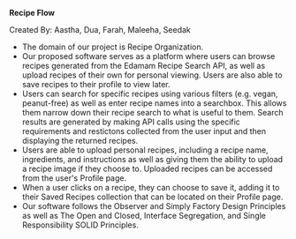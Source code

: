 **Recipe Flow**

Created By: Aastha, Dua, Farah, Maleeha, Seedak
- The domain of our project is Recipe Organization.
- Our proposed software serves as a platform where users can browse recipes generated from the Edamam Recipe Search API, as well as upload recipes of their own for personal viewing. Users are also able to save recipes to their profile to view later.
- Users can search for specific recipes using various filters (e.g. vegan, peanut-free) as well as enter recipe names into a searchbox. This allows them narrow down their recipe search to what is useful to them. Search results are generated by making API calls using the specific requirements and restictons collected from the user input and then displaying the returned recipes.
- Users are able to upload personal recipes, including a recipe name, ingredients, and instructions as well as giving them the ability to upload a recipe image if they choose to. Uploaded recipes can be accessed from the user's Profile page.
- When a user clicks on a recipe, they can choose to save it, adding it to their Saved Recipes collection that can be located on their Profile page. 
- Our software follows the Observer and Simply Factory Design Principles as well as The Open and Closed, Interface Segregation, and Single Responsibility SOLID Principles. 

